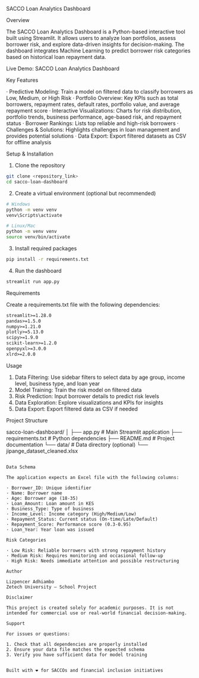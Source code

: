 SACCO Loan Analytics Dashboard

Overview

The SACCO Loan Analytics Dashboard is a Python-based interactive tool built using Streamlit. It allows users to analyze loan portfolios, assess borrower risk, and explore data-driven insights for decision-making. The dashboard integrates Machine Learning to predict borrower risk categories based on historical loan repayment data.

Live Demo: SACCO Loan Analytics Dashboard

Key Features

· Predictive Modeling: Train a model on filtered data to classify borrowers as Low, Medium, or High Risk
· Portfolio Overview: Key KPIs such as total borrowers, repayment rates, default rates, portfolio value, and average repayment score
· Interactive Visualizations: Charts for risk distribution, portfolio trends, business performance, age-based risk, and repayment status
· Borrower Rankings: Lists top reliable and high-risk borrowers
· Challenges & Solutions: Highlights challenges in loan management and provides potential solutions
· Data Export: Export filtered datasets as CSV for offline analysis

Setup & Installation

1. Clone the repository

```bash
git clone <repository_link>
cd sacco-loan-dashboard
```

2. Create a virtual environment (optional but recommended)

```bash
# Windows
python -m venv venv
venv\Scripts\activate

# Linux/Mac
python -m venv venv
source venv/bin/activate
```

3. Install required packages

```bash
pip install -r requirements.txt
```

4. Run the dashboard

```bash
streamlit run app.py
```

Requirements

Create a requirements.txt file with the following dependencies:

```txt
streamlit>=1.28.0
pandas>=1.5.0
numpy>=1.21.0
plotly>=5.13.0
scipy>=1.9.0
scikit-learn>=1.2.0
openpyxl>=3.0.0
xlrd>=2.0.0
```

Usage

1. Data Filtering: Use sidebar filters to select data by age group, income level, business type, and loan year
2. Model Training: Train the risk model on filtered data
3. Risk Prediction: Input borrower details to predict risk levels
4. Data Exploration: Explore visualizations and KPIs for insights
5. Data Export: Export filtered data as CSV if needed

Project Structure


sacco-loan-dashboard/
│
├── app.py                 # Main Streamlit application
├── requirements.txt       # Python dependencies
├── README.md             # Project documentation
└── data/                 # Data directory (optional)
    └── jipange_dataset_cleaned.xlsx
```

Data Schema

The application expects an Excel file with the following columns:

· Borrower_ID: Unique identifier
· Name: Borrower name
· Age: Borrower age (18-35)
· Loan_Amount: Loan amount in KES
· Business_Type: Type of business
· Income_Level: Income category (High/Medium/Low)
· Repayment_Status: Current status (On-time/Late/Default)
· Repayment_Score: Performance score (0.3-0.95)
· Loan_Year: Year loan was issued

Risk Categories

· Low Risk: Reliable borrowers with strong repayment history
· Medium Risk: Requires monitoring and occasional follow-up
· High Risk: Needs immediate attention and possible restructuring

Author

Lizpencer Adhiambo
Zetech University – School Project

Disclaimer

This project is created solely for academic purposes. It is not intended for commercial use or real-world financial decision-making.

Support

For issues or questions:

1. Check that all dependencies are properly installed
2. Ensure your data file matches the expected schema
3. Verify you have sufficient data for model training


Built with ❤️ for SACCOs and financial inclusion initiatives